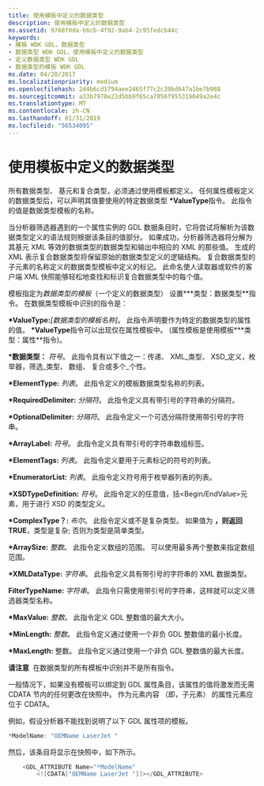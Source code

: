 ```yaml
---
title: 使用模板中定义的数据类型
description: 使用模板中定义的数据类型
ms.assetid: 9768f0da-b6cb-4f92-9ab4-2c95fedcb44c
keywords:
- 模板 WDK GDL，数据类型
- 数据类型 WDK GDL，使用模板中定义的数据类型
- 定义数据类型 WDK GDL
- 数据类型的模板 WDK GDL
ms.date: 04/20/2017
ms.localizationpriority: medium
ms.openlocfilehash: 2d4b6cd1794aee2465f77c2c39bd647a1be7b988
ms.sourcegitcommit: a33b7978e22d5bb9f65ca7056f955319049a2e4c
ms.translationtype: MT
ms.contentlocale: zh-CN
ms.lasthandoff: 01/31/2019
ms.locfileid: "56534095"
---
```

#  <a name="defining-data-types-by-using-templates"></a>使用模板中定义的数据类型


所有数据类型、 基元和复合类型，必须通过使用模板都定义。 任何属性模板定义的数据类型后，可以声明其值要使用的特定数据类型 **\*ValueType**指令。 此指令的值是数据类型模板的名称。

当分析器筛选器遇到的一个属性实例的 GDL 数据条目时，它将尝试将解析为该数据类型定义的语法规则根据该条目的值部分。 如果成功，分析器筛选器将分解为其基元 XML 等效的数据类型的数据类型和输出中相应的 XML 的那些值。 生成的 XML 表示复合数据类型将保留原始的数据类型定义的逻辑结构。 复合数据类型的子元素的名称定义的数据类型模板中定义的标记。 此命名使人读取器或软件的客户端 XML 快照能够轻松地查找和标识复合数据类型中的每个值。

模板指定为*数据类型的模板*（一个定义的数据类型） 设置**\*类型：数据类型**指令。 在数据类型模板中识别的指令是：

**\*ValueType:***\[数据类型的模板名称\]*。 此指令声明要作为特定的数据类型的属性的值。  **\*ValueType**指令可以出现仅在属性模板中。 (属性模板是使用模板**\*类型：属性**指令)。

**\*数据类型：** *符号*。 此指令具有以下值之一：传递、 XML\_类型、 XSD\_定义，枚举器，筛选\_类型、 数组、 复合或多个\_个性。

**\*ElementType:** *列表*。 此指令定义的模板数据类型名称的列表。

**\*RequiredDelimiter:** *分隔符*。 此指令定义具有带引号的字符串的分隔符。

**\*OptionalDelimiter:** *分隔符*。 此指令定义一个可选分隔符使用带引号的字符串。

**\*ArrayLabel:** *符号*。 此指令定义具有带引号的字符串数组标签。

**\*ElementTags:** *列表*。 此指令定义要用于元素标记的符号的列表。

**\*EnumeratorList:** *列表*。 此指令定义符号用于枚举器列表的列表。

**\*XSDTypeDefinition:** *符号*。 此指令定义的任意值，括&lt;Begin/EndValue&gt;元素，用于进行 XSD 的类型定义。

**\*ComplexType？:** *布尔*。 此指令定义或不是复杂类型。 如果值为 **，则返回 TRUE**，类型是复杂; 否则为类型是简单类型。

**\*ArraySize:** *整数*。 此指令定义数组的范围。 可以使用最多两个整数来指定数组范围。

**\*XMLDataType:** *字符串*。 此指令定义具有带引号的字符串的 XML 数据类型。

**FilterTypeName:** *字符串*。 此指令只需使用带引号的字符串，这样就可以定义筛选器类型名称。

**\*MaxValue:** *整数*。 此指令定义 GDL 整数值的最大大小。

**\*MinLength:** *整数*。 此指令定义通过使用一个非负 GDL 整数值的最小长度。

**\*MaxLength:** 整数。 此指令定义通过使用一个非负 GDL 整数值的最大长度。

**请注意**  在数据类型的所有模板中识别并不是所有指令。

 

一般情况下，如果没有模板可以绑定到 GDL 属性条目，该属性的值将激发而无需 CDATA 节内的任何更改在快照中。 作为元素内容 （即，子元素） 的属性元素应位于 CDATA。

例如，假设分析器不能找到说明了以下 GDL 属性项的模板。

```cpp
*ModelName: "OEMName LaserJet "
```

然后，该条目将显示在快照中，如下所示。

```cpp
    <GDL_ATTRIBUTE Name="*ModelName" 
        <![CDATA["OEMName LaserJet "]]></GDL_ATTRIBUTE>
```

 

 




